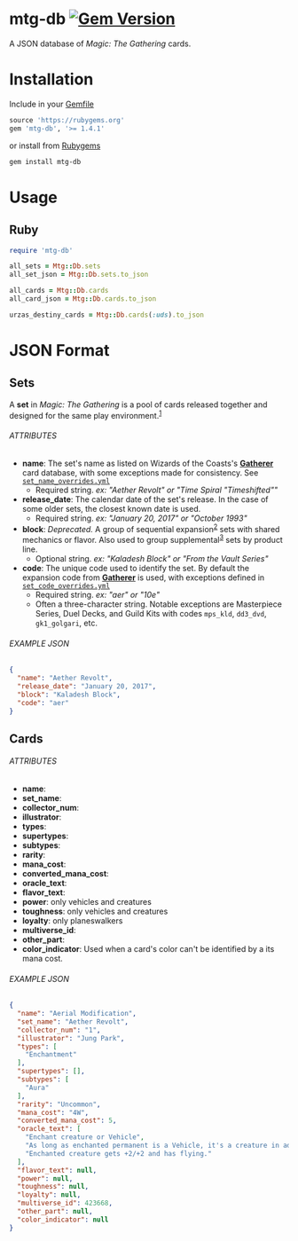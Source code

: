 mtg-db [![Gem Version](https://badge.fury.io/rb/mtg-db.svg)](
  https://rubygems.org/gems/mtg-db)
======
A JSON database of _Magic: The Gathering_ cards.

# Installation
Include in your [Gemfile]
```ruby
source 'https://rubygems.org'
gem 'mtg-db', '>= 1.4.1'
```
or install from [Rubygems]
```bash
gem install mtg-db
```

[Gemfile]: https://bundler.io/gemfile.html
[Rubygems]: https://rubygems.org/

# Usage
## Ruby
```ruby
require 'mtg-db'

all_sets = Mtg::Db.sets
all_set_json = Mtg::Db.sets.to_json

all_cards = Mtg::Db.cards
all_card_json = Mtg::Db.cards.to_json

urzas_destiny_cards = Mtg::Db.cards(:uds).to_json
```

# JSON Format

## Sets
A **set** in _Magic: The Gathering_ is a pool of cards released together and designed for the same play environment.<sup>[1]</sup>

[1]: https://mtg.gamepedia.com/Set

###### ATTRIBUTES
- **name**: The set's name as listed on Wizards of the Coasts's **[Gatherer]** card database, with some exceptions made for consistency. See [`set_name_overrides.yml`](script/data/set_name_overrides.yml)
  - Required string. _ex: "Aether Revolt" or "Time Spiral \"Timeshifted\""_
- **release_date**: The calendar date of the set's release. In the case of some older sets, the closest known date is used.
  - Required string. _ex: "January 20, 2017" or "October 1993"_
- **block**: _Deprecated._ A group of sequential expansion<sup>[2]</sup> sets with shared mechanics or flavor. Also used to group supplemental<sup>[3]</sup> sets by product line.
  - Optional string. _ex: "Kaladesh Block" or "From the Vault Series"_
- **code**: The unique code used to identify the set. By default the expansion code from **[Gatherer]** is used, with exceptions defined in [`set_code_overrides.yml`](script/data/set_code_overrides.yml)
  - Required string. _ex: "aer" or "10e"_
  - Often a three-character string. Notable exceptions are Masterpiece Series, Duel Decks, and Guild Kits with codes `mps_kld`, `dd3_dvd`, `gk1_golgari`, etc.

[Gatherer]: http://gatherer.wizards.com/Pages/Default.aspx
[URZA.co]: https://urza.co/m
[2]: https://mtg.gamepedia.com/Set#Expansions
[3]: https://mtg.gamepedia.com/Set#Supplemental_sets

###### EXAMPLE JSON
```json
{
  "name": "Aether Revolt",
  "release_date": "January 20, 2017",
  "block": "Kaladesh Block",
  "code": "aer"
}
```

## Cards

###### ATTRIBUTES
- **name**:
- **set_name**:
- **collector_num**:
- **illustrator**:
- **types**:
- **supertypes**:
- **subtypes**:
- **rarity**:
- **mana_cost**:
- **converted_mana_cost**:
- **oracle_text**:
- **flavor_text**:
- **power**: only vehicles and creatures
- **toughness**: only vehicles and creatures
- **loyalty**: only planeswalkers
- **multiverse_id**:
- **other_part**:
- **color_indicator**: Used when a card's color can't be identified by a its mana cost.

###### EXAMPLE JSON
```json
{
  "name": "Aerial Modification",
  "set_name": "Aether Revolt",
  "collector_num": "1",
  "illustrator": "Jung Park",
  "types": [
    "Enchantment"
  ],
  "supertypes": [],
  "subtypes": [
    "Aura"
  ],
  "rarity": "Uncommon",
  "mana_cost": "4W",
  "converted_mana_cost": 5,
  "oracle_text": [
    "Enchant creature or Vehicle",
    "As long as enchanted permanent is a Vehicle, it's a creature in addition to its other types.",
    "Enchanted creature gets +2/+2 and has flying."
  ],
  "flavor_text": null,
  "power": null,
  "toughness": null,
  "loyalty": null,
  "multiverse_id": 423668,
  "other_part": null,
  "color_indicator": null
}
```
